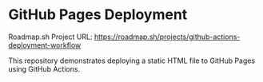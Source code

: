 # GitHub Pages Deployment

Roadmap.sh Project URL: https://roadmap.sh/projects/github-actions-deployment-workflow

This repository demonstrates deploying a static HTML file to GitHub Pages using GitHub Actions.
